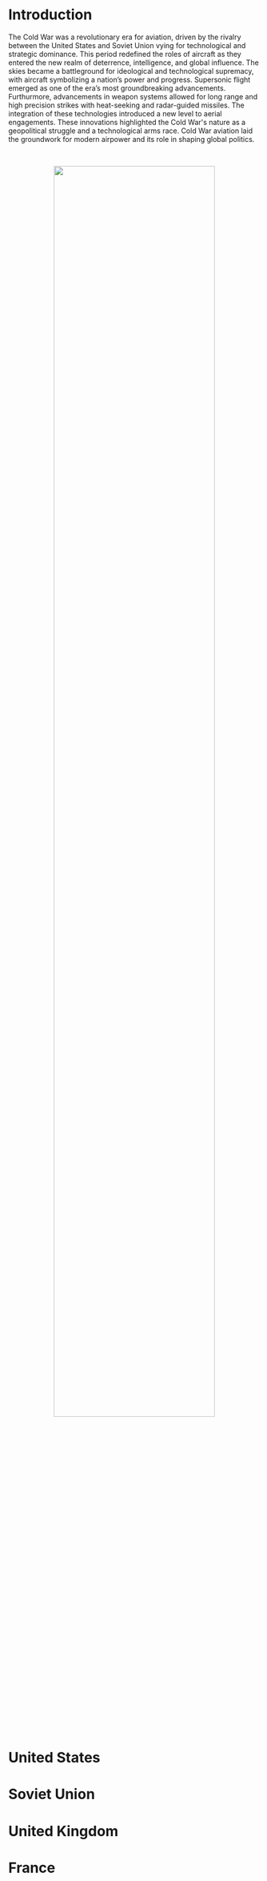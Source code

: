 # Introduction

The Cold War was a revolutionary era for aviation, driven by the rivalry between the United States and Soviet Union vying for technological and strategic dominance. This period redefined the roles of aircraft as they entered the new realm of deterrence, intelligence, and global influence. The skies became a battleground for ideological and technological supremacy, with aircraft symbolizing a nation’s power and progress. Supersonic flight emerged as one of the era’s most groundbreaking advancements. Furthurmore, advancements in weapon systems allowed for long range and high precision strikes with heat-seeking and radar-guided missiles. The integration of these technologies introduced a new level to aerial engagements. These innovations highlighted the Cold War's nature as a geopolitical struggle and a technological arms race. Cold War aviation laid the groundwork for modern airpower and its role in shaping global politics.

<br>

<p align="center">
  <img src="https://cdn10.picryl.com/photo/1968/12/09/an-f-4-phantom-ii-aircraft-approaches-for-a-landing-aboard-the-attack-aircraft-b4d173-1024.jpg" width="80%">
</p>

# United States

# Soviet Union

# United Kingdom

# France
